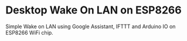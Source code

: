 # Desktop Wake On LAN on ESP8266

Simple Wake on LAN using Google Assistant, IFTTT and Arduino IO on ESP8266 WiFi chip.